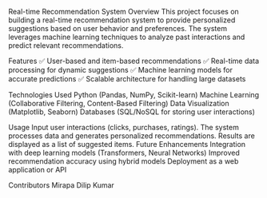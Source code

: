 Real-time Recommendation System
Overview
This project focuses on building a real-time recommendation system to provide personalized suggestions based on user behavior and preferences. The system leverages machine learning techniques to analyze past interactions and predict relevant recommendations.

Features
✅ User-based and item-based recommendations
✅ Real-time data processing for dynamic suggestions
✅ Machine learning models for accurate predictions
✅ Scalable architecture for handling large datasets

Technologies Used
Python (Pandas, NumPy, Scikit-learn)
Machine Learning (Collaborative Filtering, Content-Based Filtering)
Data Visualization (Matplotlib, Seaborn)
Databases (SQL/NoSQL for storing user interactions)

Usage
Input user interactions (clicks, purchases, ratings).
The system processes data and generates personalized recommendations.
Results are displayed as a list of suggested items.
Future Enhancements
Integration with deep learning models (Transformers, Neural Networks)
Improved recommendation accuracy using hybrid models
Deployment as a web application or API

Contributors
Mirapa Dilip Kumar
